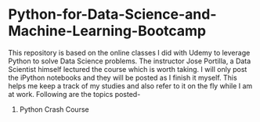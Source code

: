 # Python-for-Data-Science-and-Machine-Learning-Bootcamp
This repository is based on the online classes I did with Udemy to leverage Python to solve Data Science problems. 
The instructor Jose Portilla, a Data Scientist himself lectured the course which is worth taking.
I will only post the iPython notebooks and they will be posted as I finish it myself. This helps me keep a track of my studies
and also refer to it on the fly while I am at work. Following are the topics posted-

1) Python Crash Course
